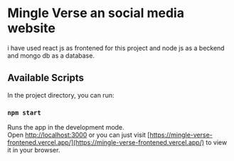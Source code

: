 # Mingle Verse an social media website 
i have used react js as frontened for this project and node js as a beckend and mongo db as a database.


## Available Scripts

In the project directory, you can run:

### `npm start`

Runs the app in the development mode.\
Open [http://localhost:3000](http://localhost:3000) or you can just visit [https://mingle-verse-frontened.vercel.app/](https://mingle-verse-frontened.vercel.app/) to view it in your browser.


